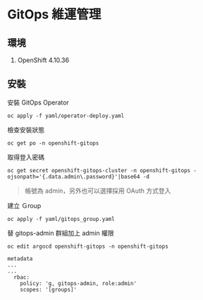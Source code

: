 # GitOps 維運管理

## 環境
1. OpenShift 4.10.36

## 安裝

安裝 GitOps Operator
```
oc apply -f yaml/operator-deploy.yaml
```

檢查安裝狀態
```
oc get po -n openshift-gitops
```

取得登入密碼
```
oc get secret openshift-gitops-cluster -n openshift-gitops -ojsonpath='{.data.admin\.password}'|base64 -d
```
> 帳號為 admin，另外也可以選擇採用 OAuth 方式登入

建立 Ｇroup
```
oc apply -f yaml/gitops_group.yaml
```

替 gitops-admin 群組加上 admin 權限
```
oc edit argocd openshift-gitops -n openshift-gitops
```
```
metadata
...
...
  rbac:
    policy: 'g, gitops-admin, role:admin'
    scopes: '[groups]'
```